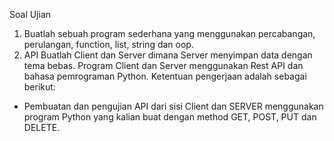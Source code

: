   Soal Ujian
1.	Buatlah sebuah program sederhana yang menggunakan percabangan, perulangan, function, list, string dan oop.
2.	API 
Buatlah Client dan Server dimana Server menyimpan data dengan tema bebas. Program Client dan Server menggunakan Rest API dan bahasa pemrograman Python. Ketentuan pengerjaan adalah sebagai berikut:
-	Pembuatan dan pengujian API dari sisi Client dan SERVER menggunakan program Python yang kalian buat dengan method GET, POST, PUT dan DELETE. 
